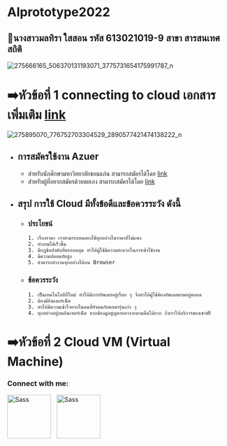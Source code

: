 # AIprototype2022
## 👋นางสาวมลทิรา ใสสอน รหัส 613021019-9 สาขา สารสนเทศสถิติ

![275666165_506370131193071_3775731654175991787_n](https://user-images.githubusercontent.com/68935366/160226528-125e8694-467d-41fd-b894-dc23dce8fdf5.jpg)

# ➡️หัวข้อที่ 1 connecting to cloud เอกสารเพิ่มเติม [link](https://drive.google.com/file/d/14WDdcWNg2xRYRtL8WE59jri3pBFFtLGn/view?usp=sharing)

![275895070_776752703304529_2890577421474138222_n](https://user-images.githubusercontent.com/68935366/160229116-2e9b521d-7d16-4957-9604-f97224da1615.jpg)
  * ## การสมัครใช้งาน Azuer
    * สำหรับนักศึกษามหาวิทยาลัยขอนแก่น สามารถสมัครได้โดย [link](https://drive.google.com/file/d/14WDdcWNg2xRYRtL8WE59jri3pBFFtLGn/view?usp=sharing)
    * สำหรับผู้ที่อยากสมัครด้วยตยเอง สามารถสมัครได้โดย [link](https://patiwat.medium.com/%E0%B8%A7%E0%B8%B4%E0%B8%98%E0%B8%B5%E0%B8%81%E0%B8%B2%E0%B8%A3%E0%B8%AA%E0%B8%A1%E0%B8%B1%E0%B8%84%E0%B8%A3-azure-account-free-trial-ea074faa40af)

  * ## สรุป การใช้ Cloud มีทั้งข้อดีและข้อควรระวัง ดังนี้
    * ### ประโยชน์
          1. เรื่องราคา เราสามารถทดลองใช้ทุกอย่างในราคาที่ไม่แพง
          2. ทำงานได้เร็วขึ้น
          3. มีกฎข้อบังคับที่ครอบคลุม ทำให้ผู้ใช้มีความสะดวกในการเข้าใช้งาน
          4. มีความปลอดภัยสูง
          5. สามารถทำงานทุกอย่างได้บน Browser
    * ### ข้อควรระวัง
          1. เป็นเทคโนโลยีที่ใหม่ ทำให้มีการอัพเดทอยู่เรื่อย ๆ จึงทำให้ผู้ใช้ต้องอัพเดตตามอยู่ตลอด
          2. ต้องมีอินเตอร์เน็ต
          3. ทำให้มีความเข้าใจยากในคนที่ยังคนกับคอมฯรุ่นเก่า ๆ
          4. ทุกอย่างอยู่บนอินเทอร์เน็ต หากข้องมูลสูญหายอาจจะตามคืนได้ยาก ถ้าเราให้บริการของเขาฟรี

# ➡️หัวข้อที่ 2 Cloud VM (Virtual Machine)



### Connect with me:

[<img align="left" alt="Sass" width="100px" src="https://img.icons8.com/bubbles/100/000000/facebook-new.png" style="padding-right:10px;" />](https://www.facebook.com/moltira.sison)
[<img align="left" alt="Sass" width="100px" src="https://img.icons8.com/bubbles/200/000000/line-me.png" style="padding-right:10px;" />](https://line.me/ti/p/N-ql2XrDk1)


